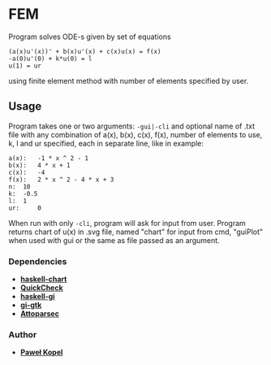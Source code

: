 # FEM

Program solves ODE-s given by set of equations
```
(a(x)u'(x))' + b(x)u'(x) + c(x)u(x) = f(x)
-a(0)u'(0) + k*u(0) = l
u(1) = ur
```
using finite element method with number of elements specified by user.

## Usage

Program takes one or two arguments: `-gui|-cli` and optional name of .txt file with any combination of a(x), b(x), c(x), f(x), number of elements to use, k, l and ur specified, each in separate line, like in example: 
```
a(x): 	-1 * x ^ 2 - 1
b(x): 	4 * x + 1
c(x):	-4
f(x): 	2 * x ^ 2 - 4 * x + 3 
n: 	10
k: 	-0.5
l: 	1
ur: 	0
```
When run with only `-cli`, program will ask for input from user. Program returns chart of u(x) in .svg file, named "chart" for input from cmd, "guiPlot" when used with gui or the same as file passed as an argument.

### Dependencies
* **[haskell-chart](https://github.com/timbod7/haskell-chart/wiki)**
* **[QuickCheck](https://github.com/nick8325/quickcheck)**
* **[haskell-gi](https://github.com/haskell-gi/haskell-gi)**
* **[gi-gtk](https://hackage.haskell.org/package/gi-gtk)**
* **[Attoparsec](https://hackage.haskell.org/package/attoparsec)**

### Author
* **[Paweł Kopel](https://github.com/PKopel)**
